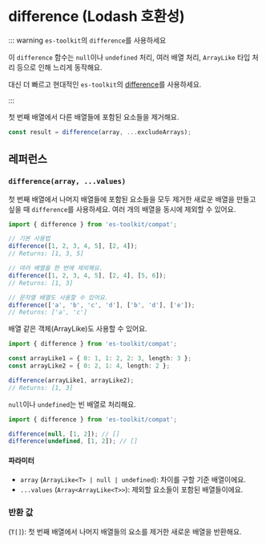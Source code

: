 # difference (Lodash 호환성)

::: warning `es-toolkit`의 `difference`를 사용하세요

이 `difference` 함수는 `null`이나 `undefined` 처리, 여러 배열 처리, `ArrayLike` 타입 처리 등으로 인해 느리게 동작해요.

대신 더 빠르고 현대적인 `es-toolkit`의 [difference](../../array/difference.md)를 사용하세요.

:::

첫 번째 배열에서 다른 배열들에 포함된 요소들을 제거해요.

```typescript
const result = difference(array, ...excludeArrays);
```

## 레퍼런스

### `difference(array, ...values)`

첫 번째 배열에서 나머지 배열들에 포함된 요소들을 모두 제거한 새로운 배열을 만들고 싶을 때 `difference`를 사용하세요. 여러 개의 배열을 동시에 제외할 수 있어요.

```typescript
import { difference } from 'es-toolkit/compat';

// 기본 사용법
difference([1, 2, 3, 4, 5], [2, 4]);
// Returns: [1, 3, 5]

// 여러 배열을 한 번에 제외해요.
difference([1, 2, 3, 4, 5], [2, 4], [5, 6]);
// Returns: [1, 3]

// 문자열 배열도 사용할 수 있어요.
difference(['a', 'b', 'c', 'd'], ['b', 'd'], ['e']);
// Returns: ['a', 'c']
```

배열 같은 객체(ArrayLike)도 사용할 수 있어요.

```typescript
import { difference } from 'es-toolkit/compat';

const arrayLike1 = { 0: 1, 1: 2, 2: 3, length: 3 };
const arrayLike2 = { 0: 2, 1: 4, length: 2 };

difference(arrayLike1, arrayLike2);
// Returns: [1, 3]
```

`null`이나 `undefined`는 빈 배열로 처리해요.

```typescript
import { difference } from 'es-toolkit/compat';

difference(null, [1, 2]); // []
difference(undefined, [1, 2]); // []
```

#### 파라미터

- `array` (`ArrayLike<T> | null | undefined`): 차이를 구할 기준 배열이에요.
- `...values` (`Array<ArrayLike<T>>`): 제외할 요소들이 포함된 배열들이에요.

### 반환 값

(`T[]`): 첫 번째 배열에서 나머지 배열들의 요소를 제거한 새로운 배열을 반환해요.